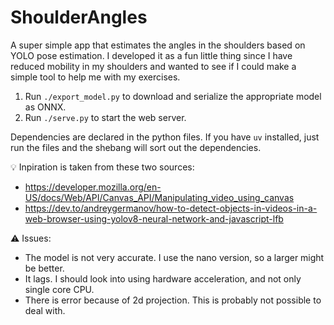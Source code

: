# ShoulderAngles

A super simple app that estimates the angles in the shoulders based on YOLO pose estimation.
I developed it as a fun little thing since I have reduced mobility in my shoulders and wanted to see if I could make a simple tool to help me with my exercises.

 1. Run `./export_model.py` to download and serialize the appropriate model as ONNX.
 2. Run `./serve.py` to start the web server.

Dependencies are declared in the python files.
If you have `uv` installed, just run the files and the shebang will sort out the dependencies.

💡 Inpiration is taken from these two sources:
 - https://developer.mozilla.org/en-US/docs/Web/API/Canvas_API/Manipulating_video_using_canvas
 - https://dev.to/andreygermanov/how-to-detect-objects-in-videos-in-a-web-browser-using-yolov8-neural-network-and-javascript-lfb

⚠️ Issues:
 - The model is not very accurate. I use the nano version, so a larger might be better.
 - It lags. I should look into using hardware acceleration, and not only single core CPU.
 - There is error because of 2d projection. This is probably not possible to deal with.
